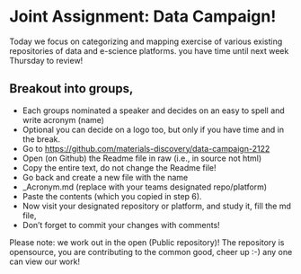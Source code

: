 # Joint Assignment: Data Campaign! 
Today we focus on categorizing and mapping exercise of various existing repositories of data and e-science platforms.
you have time until next week Thursday to review! 
## Breakout into groups, 
* Each groups nominated a speaker and decides on an easy to spell and write acronym (name)
* Optional you can decide on a logo too, but only if you have time and in the break. 
* Go to https://github.com/materials-discovery/data-campaign-2122
* Open (on Github) the Readme file in raw (i.e., in source not html) 
* Copy the entire text, do not change the Readme file! 
* Go back and create a new file with the name 
* <Repository>_Acronym.md (replace <respository> with your teams designated repo/platform)
* Paste the contents (which you copied in step 6). 
* Now visit your designated repository or platform, and study it, fill the md file, 
* Don’t forget to commit your changes with comments! 

Please note: we work out in the open (Public repository)! The repository is opensource, you are contributing to the common good, cheer up :-) any one can view our work! 

